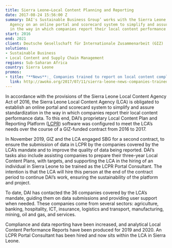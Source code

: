 ```yaml
---
title: Sierra Leone—Local Content Planning and Reporting
date: 2017-08-24 15:56:00 Z
summary: DAI's Sustainable Business Group’ works with the Sierra Leone Local Content
  Agency on an online portal and scorecard system to simplify and assure standardization
  in the way in which companies report their local content performance data.
start: 2016
end: 2021
client: Deutsche Gesellschaft für Internationale Zusammenarbeit (GIZ)
solutions:
- Sustainable Business
- Local Content and Supply Chain Management
regions: Sub-Saharan Africa
country: Sierra Leone
promos:
- title: "**News**:_ Companies trained to report on local content compliance_"
  link: http://awoko.org/2017/07/11/sierra-leone-news-companies-trained-to-report-on-local-content-compliance/
---
```


In accordance with the provisions of the Sierra Leone Local Content Agency Act of 2016, the Sierra Leone Local Content Agency (LCA) is obligated to establish an online portal and scorecard system to simplify and assure standardization in the way in which companies report their local content performance data. To this end, DAI’s proprietary Local Content Plan and Reporting Platform ([LCPR](https://www.dai.com/our-work/local-content-plan-and-report)) software was configured to meet the LCA’s needs over the course of a GIZ-funded contract from 2016 to 2017.
 
In November 2019, GIZ and the LCA engaged SBG for a second contract, to ensure the submission of data in LCPR by the companies covered by the LCA’s mandate and to improve the quality of data being reported. DAI’s tasks also include assisting companies to prepare their three-year Local Content Plans, with targets, and supporting the LCA in the hiring of an individual in Sierra Leone to be trained as the LCPR Portal Consultant. The intention is that the LCA will hire this person at the end of the contract period to continue DAI’s work, ensuring the sustainability of the platform and project. 

To date, DAI has contacted the 36 companies covered by the LCA’s mandate, guiding them on data submissions and providing user support when needed. These companies come from several sectors: agriculture, banking, hospitality, ICT, insurance, logistics and transport, manufacturing, mining, oil and gas, and services. 

Compliance and data reporting have been increased, and analytical Local Content Performance Reports have been produced for 2019 and 2020. An LCPR Portal Consultant has been hired and now sits within the LCA in Sierra Leone. 